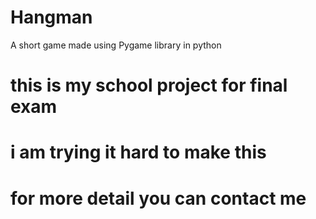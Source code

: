 # Hangman
A short game made using Pygame library in python
# this is my school project for final exam 
# i am trying it hard to make this
# for more detail you can contact me
